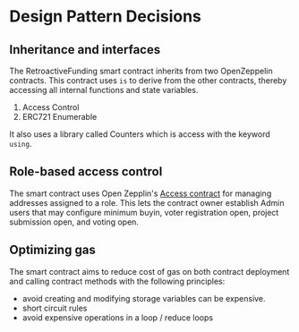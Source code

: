 # Design Pattern Decisions

## Inheritance and interfaces

The RetroactiveFunding smart contract inherits from two OpenZeppelin contracts. This contract uses `is` to derive from the other contracts, thereby accessing all internal functions and state variables.

1. Access Control
2. ERC721 Enumerable

It also uses a library called Counters which is access with the keyword `using`.

## Role-based access control

The smart contract uses Open Zepplin's [Access contract](https://docs.openzeppelin.com/contracts/4.x/api/access#AccessControl) for managing addresses assigned to a role. This lets the contract owner establish Admin users that may configure minimum buyin, voter registration open, project submission open, and voting open.

## Optimizing gas

The smart contract aims to reduce cost of gas on both contract deployment and calling contract methods with the following principles:

- avoid creating and modifying storage variables can be expensive.
- short circuit rules
- avoid expensive operations in a loop / reduce loops
